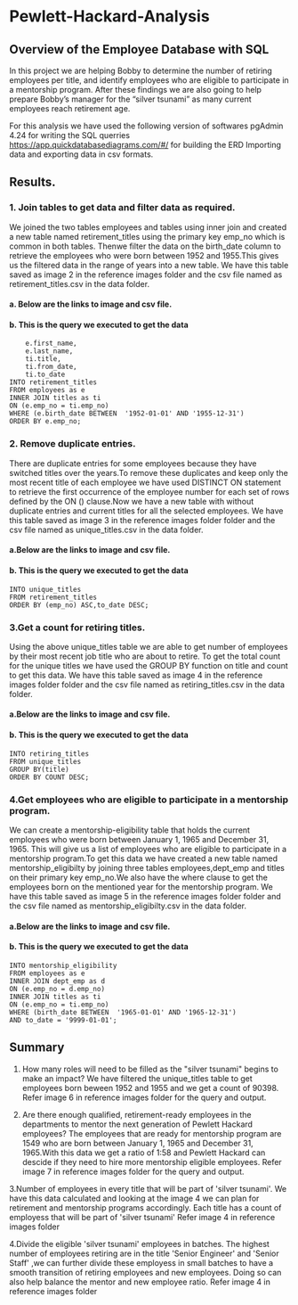 # Pewlett-Hackard-Analysis

## Overview of the Employee Database with SQL
In this project we are helping Bobby to determine the number of retiring employees per title, and identify employees who are eligible to participate in a mentorship program. After these findings we are also going to help prepare Bobby’s manager for the “silver tsunami” as many current employees reach retirement age.

For this analysis we have used the following version of softwares
pgAdmin 4.24 for writing the SQL querries
https://app.quickdatabasediagrams.com/#/ for building the ERD
Importing data and exporting data in csv formats.

## Results.
### 1. Join tables to get data and filter data as required.
We joined the two tables employees and tables using inner join and created a new table named retirement_titles using the primary key emp_no which is common in both tables. Thenwe filter the data on the birth_date column to retrieve the employees who were born between 1952 and 1955.This gives us the filtered data in the range of years into a new table.
We have this table saved as image 2 in the  reference images folder and the csv file named as retirement_titles.csv in the data folder.
#### a. Below are the links to image and csv file.

#### b. This is the query we executed to get the data
```SELECT e.emp_no,
    e.first_name,
    e.last_name,
    ti.title,
    ti.from_date,
    ti.to_date	
INTO retirement_titles
FROM employees as e
INNER JOIN titles as ti
ON (e.emp_no = ti.emp_no)
WHERE (e.birth_date BETWEEN  '1952-01-01' AND '1955-12-31')
ORDER BY e.emp_no;
```

### 2. Remove duplicate entries.
There are duplicate entries for some employees because they have switched titles over the years.To remove these duplicates and keep only the most recent title of each employee we have used DISTINCT ON statement to retrieve the first occurrence of the employee number for each set of rows defined by the ON () clause.Now we have a new table with without duplicate entries and current titles for all the selected employees.
We have this table saved as image 3 in the reference images folder folder and the csv file named as unique_titles.csv in the data folder.
#### a.Below are the links to image and csv file.

#### b. This is the query we executed to get the data
```SELECT DISTINCT ON (emp_no)emp_no,first_name,last_name,title
INTO unique_titles
FROM retirement_titles
ORDER BY (emp_no) ASC,to_date DESC;
```
### 3.Get a count for retiring titles.
Using the above unique_titles table we are able to get number of employees by their most recent job title who are about to retire. To get the total count for the unique titles we have used the GROUP BY function on title and count to get this data.
We have this table saved as image 4 in the reference images folder folder and the csv file named as retiring_titles.csv in the data folder.
#### a.Below are the links to image and csv file.

#### b. This is the query we executed to get the data
```SELECT COUNT(emp_no) as count ,title
INTO retiring_titles
FROM unique_titles
GROUP BY(title)
ORDER BY COUNT DESC;
```

### 4.Get employees who are eligible to participate in a mentorship program.
We can create a mentorship-eligibility table that holds the current employees who were born between January 1, 1965 and December 31, 1965. This will give us a list of employees who are eligible to participate in a mentorship program.To get this data we have created a new table named mentorship_eligibilty by joining three tables employees,dept_emp and titles on their primary key emp_no.We also have the where clause to get the employees born on the mentioned year for the mentorship program.
We have this table saved as image 5 in the reference images folder folder and the csv file named as mentorship_eligibilty.csv in the data folder.
#### a.Below are the links to image and csv file.

#### b. This is the query we executed to get the data
```SELECT e.emp_no,e.first_name,e.last_name,e.birth_date,d.from_date,d.to_date,ti.title
INTO mentorship_eligibility
FROM employees as e
INNER JOIN dept_emp as d
ON (e.emp_no = d.emp_no)
INNER JOIN titles as ti
ON (e.emp_no = ti.emp_no)
WHERE (birth_date BETWEEN  '1965-01-01' AND '1965-12-31')
AND to_date = '9999-01-01';
```

## Summary
1. How many roles will need to be filled as the "silver tsunami" begins to make an impact?
We have filtered the unique_titles table to get employees born beween 1952 and 1955 and we get a count of 90398.
Refer image 6 in reference images folder for the query and output.

2. Are there enough qualified, retirement-ready employees in the departments to mentor the next generation of Pewlett Hackard employees?
 The employees that are ready for mentorship program are 1549 who are born between January 1, 1965 and December 31, 1965.With this data we get a ratio of 1:58 and Pewlett Hackard can descide if they need to hire more mentorship eligible employees. 
Refer image 7 in reference images folder for the query and output.

3.Number of employees in every title that will be part of 'silver tsunami'.
We have this data calculated and looking at the image 4 we can plan for retirement and mentorship programs accordingly.
Each title has a count of employess that will be part of 'silver tsunami'
Refer image 4 in reference images folder

4.Divide the eligible 'silver tsunami' employees in batches.
The highest number of employees retiring are in the title 'Senior Engineer' and 'Senior Staff' ,we can further divide these employess in small batches to have a smooth transition of retiring employees and new employees. Doing so can also help balance the mentor and new employee ratio.
Refer image 4 in reference images folder